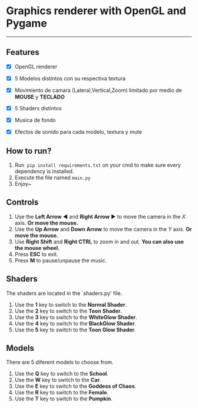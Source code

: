 # Graphics renderer with OpenGL and Pygame
---
## Features
- [x] OpenGL renderer
- [x] 5 Modelos distintos con su respectiva textura
- [x] Movimiento de camara (Lateral,Vertical,Zoom) limitado por medio de **MOUSE** y **TECLADO**
- [x] 5 Shaders distintos
- [x] Musica de fondo
- [x] Efectos de sonido para cada modelo, textura y mute



## How to run?

1. Run` pip install requirements.txt` on your cmd to make sure every dependency is installed.
2. Execute the file named `main.py`
3. Enjoy~

## Controls

1. Use the **Left Arrow** ◀ and **Right Arrow** ▶ to move the camera in the *X* axis. **Or move the mouse.**
2. Use the **Up Arrow** and **Down Arrow** to move the camera in the *Y* axis. **Or move the mouse.**
3. Use **Right Shift** and **Right CTRL** to zoom in and out. **You can also use the mouse wheel.**
4. Press **ESC** to exit.
5. Press **M** to pause/unpause the music.

## Shaders
The shaders are located in the `shaders.py' file.

1. Use the **1** key to switch to the **Normal Shader**.
2. Use the **2** key to switch to the **Toon Shader**.
3. Use the **3** key to switch to the **WhiteGlow Shader**.
4. Use the **4** key to switch to the **BlackGlow Shader**.
5. Use the **5** key to switch to the **Toon Glow Shader**.   

## Models
There are 5 diferent models to choose from.

1. Use the **Q** key to switch to the **School**.
2. Use the **W** key to switch to the **Car**.
3. Use the **E** key to switch to the **Goddess of Chaos**.
4. Use the **R** key to switch to the **Female**.
5. Use the **T** key to switch to the **Pumpkin**.



